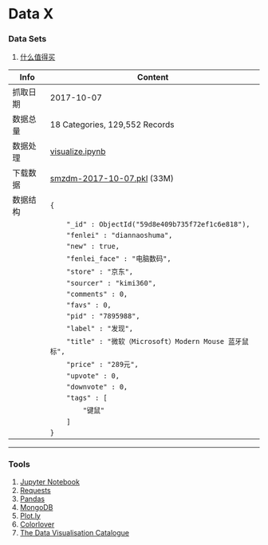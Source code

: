 Data X
===

### Data Sets

1. [什么值得买](http://www.smzdm.com/)


| Info | Content |
| ------------- | ------------- |
| 抓取日期  | 2017-10-07  |
| 数据总量  |   18 Categories, 129,552 Records |
| 数据处理  | [visualize.ipynb](Smzdm/visualize.ipynb) |
| 下载数据  | [smzdm-2017-10-07.pkl](Smzdm/smzdm-2017-10-07.pkl) (33M) |
| 数据结构  | `{` |
|           | `    "_id" : ObjectId("59d8e409b735f72ef1c6e818"),` |
|           | `    "fenlei" : "diannaoshuma",` |
|           | `    "new" : true,` |
|           | `    "fenlei_face" : "电脑数码",` |
|           | `    "store" : "京东",` |
|           | `    "sourcer" : "kimi360",` |
|           | `    "comments" : 0,` |
|           | `    "favs" : 0,` |
|           | `    "pid" : "7895988",` |
|           | `    "label" : "发现",` |
|           | `    "title" : "微软（Microsoft）Modern Mouse 蓝牙鼠标",` |
|           | `    "price" : "289元",` |
|           | `    "upvote" : 0,` |
|           | `    "downvote" : 0,` |
|           | `    "tags" : [` |
|           | `        "键鼠"` |
|           | `    ]` |
|           | `}` |

---

### Tools

1. [Jupyter Notebook](http://jupyter.org/)
2. [Requests](http://docs.python-requests.org/en/master/)
3. [Pandas](http://pandas.pydata.org/)
4. [MongoDB](https://docs.mongodb.com/manual/)
5. [Plot.ly](https://plot.ly/python/)
6. [Colorlover](https://plot.ly/ipython-notebooks/color-scales)
7. [The Data Visualisation Catalogue](https://datavizcatalogue.com/index.html)
